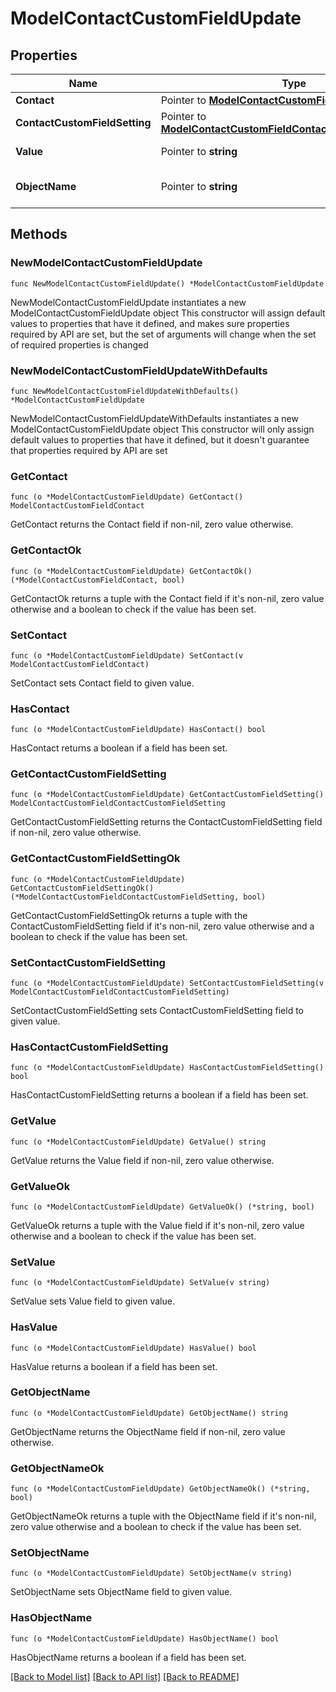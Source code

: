 # ModelContactCustomFieldUpdate

## Properties

Name | Type | Description | Notes
------------ | ------------- | ------------- | -------------
**Contact** | Pointer to [**ModelContactCustomFieldContact**](ModelContactCustomFieldContact.md) |  | [optional] 
**ContactCustomFieldSetting** | Pointer to [**ModelContactCustomFieldContactCustomFieldSetting**](ModelContactCustomFieldContactCustomFieldSetting.md) |  | [optional] 
**Value** | Pointer to **string** | The value of the contact field | [optional] 
**ObjectName** | Pointer to **string** | Internal object name which is &#39;ContactCustomField&#39;. | [optional] 

## Methods

### NewModelContactCustomFieldUpdate

`func NewModelContactCustomFieldUpdate() *ModelContactCustomFieldUpdate`

NewModelContactCustomFieldUpdate instantiates a new ModelContactCustomFieldUpdate object
This constructor will assign default values to properties that have it defined,
and makes sure properties required by API are set, but the set of arguments
will change when the set of required properties is changed

### NewModelContactCustomFieldUpdateWithDefaults

`func NewModelContactCustomFieldUpdateWithDefaults() *ModelContactCustomFieldUpdate`

NewModelContactCustomFieldUpdateWithDefaults instantiates a new ModelContactCustomFieldUpdate object
This constructor will only assign default values to properties that have it defined,
but it doesn't guarantee that properties required by API are set

### GetContact

`func (o *ModelContactCustomFieldUpdate) GetContact() ModelContactCustomFieldContact`

GetContact returns the Contact field if non-nil, zero value otherwise.

### GetContactOk

`func (o *ModelContactCustomFieldUpdate) GetContactOk() (*ModelContactCustomFieldContact, bool)`

GetContactOk returns a tuple with the Contact field if it's non-nil, zero value otherwise
and a boolean to check if the value has been set.

### SetContact

`func (o *ModelContactCustomFieldUpdate) SetContact(v ModelContactCustomFieldContact)`

SetContact sets Contact field to given value.

### HasContact

`func (o *ModelContactCustomFieldUpdate) HasContact() bool`

HasContact returns a boolean if a field has been set.

### GetContactCustomFieldSetting

`func (o *ModelContactCustomFieldUpdate) GetContactCustomFieldSetting() ModelContactCustomFieldContactCustomFieldSetting`

GetContactCustomFieldSetting returns the ContactCustomFieldSetting field if non-nil, zero value otherwise.

### GetContactCustomFieldSettingOk

`func (o *ModelContactCustomFieldUpdate) GetContactCustomFieldSettingOk() (*ModelContactCustomFieldContactCustomFieldSetting, bool)`

GetContactCustomFieldSettingOk returns a tuple with the ContactCustomFieldSetting field if it's non-nil, zero value otherwise
and a boolean to check if the value has been set.

### SetContactCustomFieldSetting

`func (o *ModelContactCustomFieldUpdate) SetContactCustomFieldSetting(v ModelContactCustomFieldContactCustomFieldSetting)`

SetContactCustomFieldSetting sets ContactCustomFieldSetting field to given value.

### HasContactCustomFieldSetting

`func (o *ModelContactCustomFieldUpdate) HasContactCustomFieldSetting() bool`

HasContactCustomFieldSetting returns a boolean if a field has been set.

### GetValue

`func (o *ModelContactCustomFieldUpdate) GetValue() string`

GetValue returns the Value field if non-nil, zero value otherwise.

### GetValueOk

`func (o *ModelContactCustomFieldUpdate) GetValueOk() (*string, bool)`

GetValueOk returns a tuple with the Value field if it's non-nil, zero value otherwise
and a boolean to check if the value has been set.

### SetValue

`func (o *ModelContactCustomFieldUpdate) SetValue(v string)`

SetValue sets Value field to given value.

### HasValue

`func (o *ModelContactCustomFieldUpdate) HasValue() bool`

HasValue returns a boolean if a field has been set.

### GetObjectName

`func (o *ModelContactCustomFieldUpdate) GetObjectName() string`

GetObjectName returns the ObjectName field if non-nil, zero value otherwise.

### GetObjectNameOk

`func (o *ModelContactCustomFieldUpdate) GetObjectNameOk() (*string, bool)`

GetObjectNameOk returns a tuple with the ObjectName field if it's non-nil, zero value otherwise
and a boolean to check if the value has been set.

### SetObjectName

`func (o *ModelContactCustomFieldUpdate) SetObjectName(v string)`

SetObjectName sets ObjectName field to given value.

### HasObjectName

`func (o *ModelContactCustomFieldUpdate) HasObjectName() bool`

HasObjectName returns a boolean if a field has been set.


[[Back to Model list]](../README.md#documentation-for-models) [[Back to API list]](../README.md#documentation-for-api-endpoints) [[Back to README]](../README.md)


